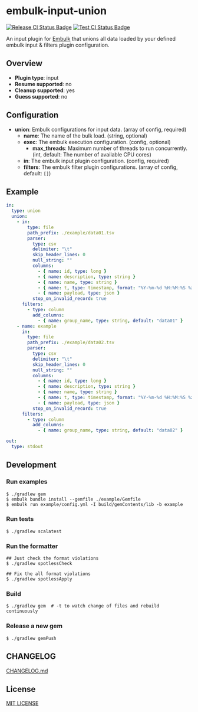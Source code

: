 # embulk-input-union
[![Release CI Status Badge](https://github.com/civitaspo/embulk-input-union/workflows/Release%20CI/badge.svg)](https://github.com/civitaspo/embulk-input-union/actions?query=workflow%3A%22Release+CI%22) [![Test CI Status Badge](https://github.com/civitaspo/embulk-input-union/workflows/Test%20CI/badge.svg)](https://github.com/civitaspo/embulk-input-union/actions?query=workflow%3A%22Test+CI%22)

An input plugin for [Embulk](https://github.com/embulk/embulk/) that unions all data loaded by your defined embulk input & filters plugin configuration.

## Overview

* **Plugin type**: input
* **Resume supported**: no
* **Cleanup supported**: yes
* **Guess supported**: no

## Configuration

- **union**: Embulk configurations for input data. (array of config, required)
  - **name**: The name of the bulk load. (string, optional)
  - **exec**: The embulk execution configuration. (config, optional)
    - **max_threads**: Maximum number of threads to run concurrently. (int, default: The number of available CPU cores) 
  - **in**: The embulk input plugin configuration. (config, required)
  - **filters**: The embulk filter plugin configurations. (array of config, default: `[]`)

## Example

```yaml
in:
  type: union
  union:
    - in:
        type: file
        path_prefix: ./example/data01.tsv
        parser:
          type: csv
          delimiter: "\t"
          skip_header_lines: 0
          null_string: ""
          columns:
            - { name: id, type: long }
            - { name: description, type: string }
            - { name: name, type: string }
            - { name: t, type: timestamp, format: "%Y-%m-%d %H:%M:%S %z" }
            - { name: payload, type: json }
          stop_on_invalid_record: true
      filters:
        - type: column
          add_columns:
            - { name: group_name, type: string, default: "data01" }
    - name: example
      in:
        type: file
        path_prefix: ./example/data02.tsv
        parser:
          type: csv
          delimiter: "\t"
          skip_header_lines: 0
          null_string: ""
          columns:
            - { name: id, type: long }
            - { name: description, type: string }
            - { name: name, type: string }
            - { name: t, type: timestamp, format: "%Y-%m-%d %H:%M:%S %z" }
            - { name: payload, type: json }
          stop_on_invalid_record: true
      filters:
        - type: column
          add_columns:
            - { name: group_name, type: string, default: "data02" }

out:
  type: stdout
```

## Development

### Run examples

```shell
$ ./gradlew gem
$ embulk bundle install --gemfile ./example/Gemfile
$ embulk run example/config.yml -I build/gemContents/lib -b example
```

### Run tests

```shell
$ ./gradlew scalatest
```

### Run the formatter

```shell
## Just check the format violations
$ ./gradlew spotlessCheck

## Fix the all format violations
$ ./gradlew spotlessApply
```

### Build

```shell
$ ./gradlew gem  # -t to watch change of files and rebuild continuously
```

### Release a new gem

```shell
$ ./gradlew gemPush
```

## CHANGELOG

[CHANGELOG.md](./CHANGELOG.md)

## License

[MIT LICENSE](./LICENSE)
